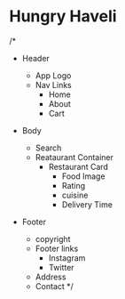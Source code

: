 # Hungry Haveli

/*
- Header
    - App Logo 
    - Nav Links
        - Home
        - About
        - Cart
- Body 
    - Search
    - Reataurant Container
        - Restaurant Card
            - Food Image
            - Rating 
            - cuisine
            - Delivery Time

- Footer
    - copyright
    - Footer links
        - Instagram
        - Twitter
    - Address
    - Contact
*/
